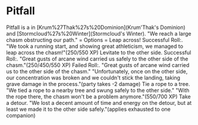 # Pitfall

Pitfall is a in [Krum%27Thak%27s%20Dominion](Krum'Thak's Dominion) and [Stormcloud%27s%20Winter](Stormcloud's Winter).
"We reach a large chasm obstructing our path."
= Options =
Leap across!
Successful Roll:.
"We took a running start, and showing great athleticism, we managed to leap across the chasm!"(250/550 XP)
Levitate to the other side.
Successful Roll:.
"Great gusts of arcane wind carried us safely to the other side of the chasm."(250/450/550 XP)
Failed Roll:.
"Great gusts of arcane wind carried us to the other side of the chasm."
"Unfortunately, once on the other side, our concentration was broken and we couldn't stick the landing, taking grave damage in the process."(party takes -2 damage)
Tie a rope to a tree.
"We tied a rope to a nearby tree and swung safely to the other side."
"With the rope there, the chasm won't be a problem anymore."(550/700 XP)
Take a detour.
"We lost a decent amount of time and energy on the detour, but at least we made it to the other side safely."(applies exhausted to one companion)
